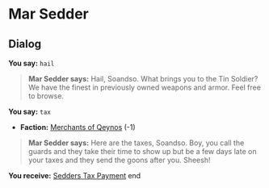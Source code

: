 # Mar Sedder
## Dialog

**You say:** `hail`



>**Mar Sedder says:** Hail, Soandso.  What brings you to the Tin Soldier?  We have the finest in previously owned weapons and armor.  Feel free to browse.

**You say:** `tax`



* __Faction:__ [Merchants of Qeynos](/faction/291) (-1)


>**Mar Sedder says:** Here are the taxes, Soandso. Boy, you call the guards and they take their time to show up but be a few days late on your taxes and they send the goons after you. Sheesh!


**You receive:**  [Sedders Tax Payment](/item/13171)
end
